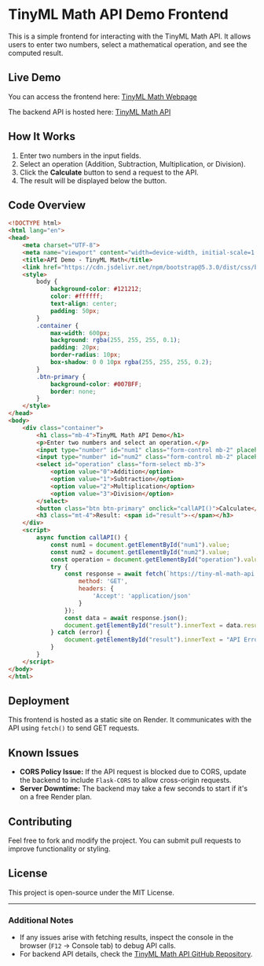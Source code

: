 # TinyML Math API Demo Frontend

This is a simple frontend for interacting with the TinyML Math API. It allows users to enter two numbers, select a mathematical operation, and see the computed result.

## Live Demo
You can access the frontend here: [TinyML Math Webpage](https://tiny-ml-math-webpage.onrender.com)

The backend API is hosted here: [TinyML Math API](https://tiny-ml-math-api.onrender.com)

## How It Works
1. Enter two numbers in the input fields.
2. Select an operation (Addition, Subtraction, Multiplication, or Division).
3. Click the **Calculate** button to send a request to the API.
4. The result will be displayed below the button.

## Code Overview

```html
<!DOCTYPE html>
<html lang="en">
<head>
    <meta charset="UTF-8">
    <meta name="viewport" content="width=device-width, initial-scale=1.0">
    <title>API Demo - TinyML Math</title>
    <link href="https://cdn.jsdelivr.net/npm/bootstrap@5.3.0/dist/css/bootstrap.min.css" rel="stylesheet">
    <style>
        body {
            background-color: #121212;
            color: #ffffff;
            text-align: center;
            padding: 50px;
        }
        .container {
            max-width: 600px;
            background: rgba(255, 255, 255, 0.1);
            padding: 20px;
            border-radius: 10px;
            box-shadow: 0 0 10px rgba(255, 255, 255, 0.2);
        }
        .btn-primary {
            background-color: #007BFF;
            border: none;
        }
    </style>
</head>
<body>
    <div class="container">
        <h1 class="mb-4">TinyML Math API Demo</h1>
        <p>Enter two numbers and select an operation.</p>
        <input type="number" id="num1" class="form-control mb-2" placeholder="First Number">
        <input type="number" id="num2" class="form-control mb-2" placeholder="Second Number">
        <select id="operation" class="form-select mb-3">
            <option value="0">Addition</option>
            <option value="1">Subtraction</option>
            <option value="2">Multiplication</option>
            <option value="3">Division</option>
        </select>
        <button class="btn btn-primary" onclick="callAPI()">Calculate</button>
        <h3 class="mt-4">Result: <span id="result">-</span></h3>
    </div>
    <script>
        async function callAPI() {
            const num1 = document.getElementById("num1").value;
            const num2 = document.getElementById("num2").value;
            const operation = document.getElementById("operation").value;
            try {
                const response = await fetch(`https://tiny-ml-math-api.onrender.com/predict_math?a=${num1}&b=${num2}&operation=${operation}`, {
                    method: 'GET',
                    headers: {
                        'Accept': 'application/json'
                    }
                });
                const data = await response.json();
                document.getElementById("result").innerText = data.result || "Error";
            } catch (error) {
                document.getElementById("result").innerText = "API Error";
            }
        }
    </script>
</body>
</html>
```

## Deployment
This frontend is hosted as a static site on Render. It communicates with the API using `fetch()` to send GET requests.

## Known Issues
- **CORS Policy Issue:** If the API request is blocked due to CORS, update the backend to include `Flask-CORS` to allow cross-origin requests.
- **Server Downtime:** The backend may take a few seconds to start if it's on a free Render plan.

## Contributing
Feel free to fork and modify the project. You can submit pull requests to improve functionality or styling.

## License
This project is open-source under the MIT License.

---

### Additional Notes
- If any issues arise with fetching results, inspect the console in the browser (`F12` -> Console tab) to debug API calls.
- For backend API details, check the [TinyML Math API GitHub Repository](https://github.com/lobsterhandz/Tiny_ML_Math_API).
